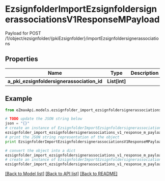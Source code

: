 # EzsignfolderImportEzsignfoldersignerassociationsV1ResponseMPayload

Payload for POST /1/object/ezsignfolder/{pkiEzsignfolder}/importEzsignfoldersignerassociations

## Properties
Name | Type | Description | Notes
------------ | ------------- | ------------- | -------------
**a_pki_ezsignfoldersignerassociation_id** | **List[int]** |  | 

## Example

```python
from eZmaxApi.models.ezsignfolder_import_ezsignfoldersignerassociations_v1_response_m_payload import EzsignfolderImportEzsignfoldersignerassociationsV1ResponseMPayload

# TODO update the JSON string below
json = "{}"
# create an instance of EzsignfolderImportEzsignfoldersignerassociationsV1ResponseMPayload from a JSON string
ezsignfolder_import_ezsignfoldersignerassociations_v1_response_m_payload_instance = EzsignfolderImportEzsignfoldersignerassociationsV1ResponseMPayload.from_json(json)
# print the JSON string representation of the object
print EzsignfolderImportEzsignfoldersignerassociationsV1ResponseMPayload.to_json()

# convert the object into a dict
ezsignfolder_import_ezsignfoldersignerassociations_v1_response_m_payload_dict = ezsignfolder_import_ezsignfoldersignerassociations_v1_response_m_payload_instance.to_dict()
# create an instance of EzsignfolderImportEzsignfoldersignerassociationsV1ResponseMPayload from a dict
ezsignfolder_import_ezsignfoldersignerassociations_v1_response_m_payload_form_dict = ezsignfolder_import_ezsignfoldersignerassociations_v1_response_m_payload.from_dict(ezsignfolder_import_ezsignfoldersignerassociations_v1_response_m_payload_dict)
```
[[Back to Model list]](../README.md#documentation-for-models) [[Back to API list]](../README.md#documentation-for-api-endpoints) [[Back to README]](../README.md)


